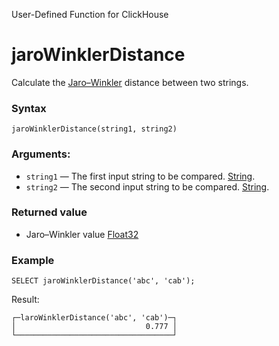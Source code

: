 User-Defined Function for ClickHouse

# jaroWinklerDistance

Calculate the [Jaro–Winkler](https://en.wikipedia.org/wiki/Jaro%E2%80%93Winkler_distance) distance between two strings.

### Syntax 

```
jaroWinklerDistance(string1, string2)
```

### Arguments:

- `string1` — The first input string to be compared. [String](https://clickhouse.com/docs/en/sql-reference/data-types/string).
- `string2` — The second input string to be compared. [String](https://clickhouse.com/docs/en/sql-reference/data-types/string).

### Returned value

- Jaro–Winkler value [Float32](https://clickhouse.com/docs/en/sql-reference/data-types/float)

### Example

```
SELECT jaroWinklerDistance('abc', 'cab');
```

Result:

```
┌─laroWinklerDistance('abc', 'cab')─┐
│                             0.777 │
└───────────────────────────────────┘
```
